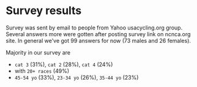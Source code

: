 # Survey results

Survey was sent by email to people from Yahoo usacycling.org group. Several answers more were gotten after posting survey link on ncnca.org site. In general we've got 99 answers for now (73 males and 26 females).

Majority in our survey are 
- `cat 3` (31%), `cat 2` (28%), `cat 4` (24%)
- with `20+ races` (49%)
- `45-54 yo` (33%), `23-34 yo` (26%), `35-44 yo` (23%)

